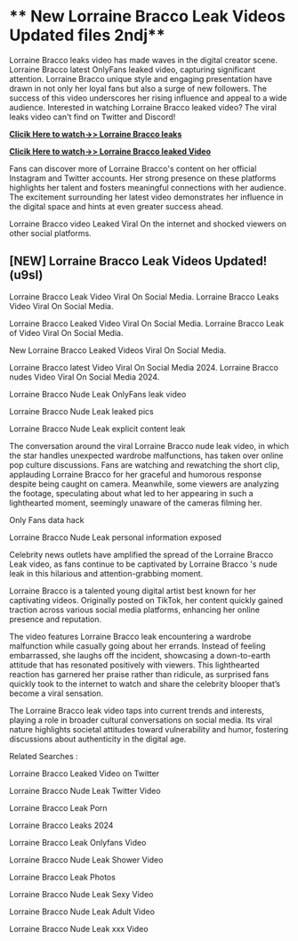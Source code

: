 
# ** New Lorraine Bracco Leak Videos Updated files 2ndj** #

  Lorraine Bracco   leaks video has made waves in the digital creator scene.  Lorraine Bracco   latest OnlyFans leaked video, capturing significant attention.  Lorraine Bracco   unique style and engaging presentation have drawn in not only her loyal fans but also a surge of new followers. The success of this video underscores her rising influence and appeal to a wide audience. Interested in watching Lorraine Bracco   leaked video? The viral leaks video can't find on Twitter and Discord!

**[Clicik Here to watch->>  Lorraine Bracco  leaks ](http://xflirt.top)**

**[Clicik Here to watch->>  Lorraine Bracco leaked Video](http://xflirt.top)**

Fans can discover more of Lorraine Bracco's content on her official Instagram and Twitter accounts. Her strong presence on these platforms highlights her talent and fosters meaningful connections with her audience. The excitement surrounding her latest video demonstrates her influence in the digital space and hints at even greater success ahead.

  Lorraine Bracco   video Leaked Viral On the internet and shocked viewers on other social platforms.

## [NEW] Lorraine Bracco   Leak Videos Updated!  (u9sl) ##

  Lorraine Bracco   Leak Video Viral On Social Media.  Lorraine Bracco   Leaks Video Viral On Social Media.

  Lorraine Bracco   Leaked Video Viral On Social Media.  Lorraine Bracco   Leak of Video Viral On Social Media.

New Lorraine Bracco   Leaked Videos Viral On Social Media.

  Lorraine Bracco   latest Video Viral On Social Media 2024.  Lorraine Bracco   nudes Video Viral On Social Media 2024.

  Lorraine Bracco   Nude Leak OnlyFans leak video

  Lorraine Bracco   Nude Leak leaked pics

  Lorraine Bracco   Nude Leak explicit content leak

The conversation around the viral Lorraine Bracco   nude leak video, in which the star handles unexpected wardrobe malfunctions, has taken over online pop culture discussions. Fans are watching and rewatching the short clip, applauding Lorraine Bracco   for her graceful and humorous response despite being caught on camera. Meanwhile, some viewers are analyzing the footage, speculating about what led to her appearing in such a lighthearted moment, seemingly unaware of the cameras filming her.

Only Fans data hack

  Lorraine Bracco   Nude Leak personal information exposed

Celebrity news outlets have amplified the spread of the Lorraine Bracco   Leak video, as fans continue to be captivated by Lorraine Bracco  's nude leak in this hilarious and attention-grabbing moment.

  Lorraine Bracco   is a talented young digital artist best known for her captivating videos. Originally posted on TikTok, her content quickly gained traction across various social media platforms, enhancing her online presence and reputation.

The video features Lorraine Bracco   leak encountering a wardrobe malfunction while casually going about her errands. Instead of feeling embarrassed, she laughs off the incident, showcasing a down-to-earth attitude that has resonated positively with viewers. This lighthearted reaction has garnered her praise rather than ridicule, as surprised fans quickly took to the internet to watch and share the celebrity blooper that’s become a viral sensation.

The Lorraine Bracco   leak video taps into current trends and interests, playing a role in broader cultural conversations on social media. Its viral nature highlights societal attitudes toward vulnerability and humor, fostering discussions about authenticity in the digital age.

Related Searches :

  Lorraine Bracco   Leaked Video on Twitter

  Lorraine Bracco   Nude Leak Twitter Video

  Lorraine Bracco   Leak Porn

  Lorraine Bracco   Leaks 2024

  Lorraine Bracco   Leak Onlyfans Video

  Lorraine Bracco   Nude Leak Shower Video

  Lorraine Bracco   Leak Photos

  Lorraine Bracco   Nude Leak Sexy Video

  Lorraine Bracco   Nude Leak Adult Video

  Lorraine Bracco   Nude Leak xxx Video


